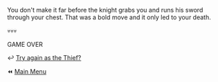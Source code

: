You don't make it far before the knight grabs you and runs his sword through your chest.  That was a bold move and it only led to your death.

:skull::skull::skull:

GAME OVER

:leftwards_arrow_with_hook: [Try again as the Thief?](./ThiefStart.md)

:rewind: [Main Menu](../_main-menu.md)